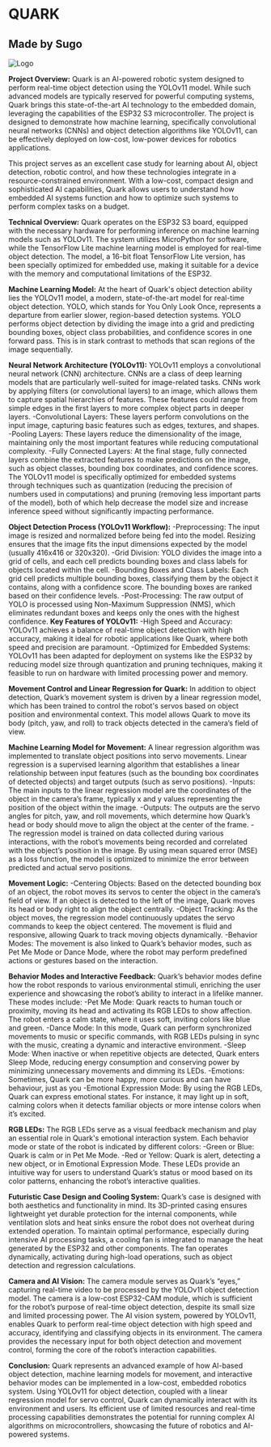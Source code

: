 # QUARK
## Made by Sugo  

 ![Logo](https://github.com/SugoCockatoo/Quark/blob/main/Quark%20Large%20Logo.png)


**Project Overview:**
Quark is an AI-powered robotic system designed to perform real-time object detection using the YOLOv11 model. While such advanced models are typically reserved for powerful computing systems, Quark brings this state-of-the-art AI technology to the embedded domain, leveraging the capabilities of the ESP32 S3 microcontroller. The project is designed to demonstrate how machine learning, specifically convolutional neural networks (CNNs) and object detection algorithms like YOLOv11, can be effectively deployed on low-cost, low-power devices for robotics applications. 

This project serves as an excellent case study for learning about AI, object detection, robotic control, and how these technologies integrate in a resource-constrained environment. With a low-cost, compact design and sophisticated AI capabilities, Quark allows users to understand how embedded AI systems function and how to optimize such systems to perform complex tasks on a budget. 


**Technical Overview:**
Quark operates on the ESP32 S3 board, equipped with the necessary hardware for performing inference on machine learning models such as YOLOv11. The system utilizes MicroPython for software, while the TensorFlow Lite machine learning model is employed for real-time object detection. The model, a 16-bit float TensorFlow Lite version, has been specially optimized for embedded use, making it suitable for a device with the memory and computational limitations of the ESP32. 

**Machine Learning Model:**
At the heart of Quark's object detection ability lies the YOLOv11 model, a modern, state-of-the-art model for real-time object detection. YOLO, which stands for You Only Look Once, represents a departure from earlier slower, region-based detection systems. YOLO performs object detection by dividing the image into a grid and predicting bounding boxes, object class probabilities, and confidence scores in one forward pass. This is in stark contrast to methods that scan regions of the image sequentially. 

**Neural Network Architecture (YOLOv11):**
YOLOv11 employs a convolutional neural network (CNN) architecture. CNNs are a class of deep learning models that are particularly well-suited for image-related tasks. CNNs work by applying filters (or convolutional layers) to an image, which allows them to capture spatial hierarchies of features. These features could range from simple edges in the first layers to more complex object parts in deeper layers. 
-Convolutional Layers: These layers perform convolutions on the input image, capturing basic features such as edges, textures, and shapes. 
-Pooling Layers: These layers reduce the dimensionality of the image, maintaining only the most important features while reducing computational complexity. 
-Fully Connected Layers: At the final stage, fully connected layers combine the extracted features to make predictions on the image, such as object classes, bounding box coordinates, and confidence scores. 
The YOLOv11 model is specifically optimized for embedded systems through techniques such as quantization (reducing the precision of numbers used in computations) and pruning (removing less important parts of the model), both of which help decrease the model size and increase inference speed without significantly impacting performance. 

**Object Detection Process (YOLOv11 Workflow):**
-Preprocessing: The input image is resized and normalized before being fed into the model. Resizing ensures that the image fits the input dimensions expected by the model (usually 416x416 or 320x320). 
-Grid Division: YOLO divides the image into a grid of cells, and each cell predicts bounding boxes and class labels for objects located within the cell. 
-Bounding Boxes and Class Labels: Each grid cell predicts multiple bounding boxes, classifying them by the object it contains, along with a confidence score. The bounding boxes are ranked based on their confidence levels. 
-Post-Processing: The raw output of YOLO is processed using Non-Maximum Suppression (NMS), which eliminates redundant boxes and keeps only the ones with the highest confidence. 
**Key Features of YOLOv11:** 
-High Speed and Accuracy: YOLOv11 achieves a balance of real-time object detection with high accuracy, making it ideal for robotic applications like Quark, where both speed and precision are paramount. 
-Optimized for Embedded Systems: YOLOv11 has been adapted for deployment on systems like the ESP32 by reducing model size through quantization and pruning techniques, making it feasible to run on hardware with limited processing power and memory. 

**Movement Control and Linear Regression for Quark:** 
In addition to object detection, Quark’s movement system is driven by a linear regression model, which has been trained to control the robot's servos based on object position and environmental context. This model allows Quark to move its body (pitch, yaw, and roll) to track objects detected in the camera’s field of view. 

**Machine Learning Model for Movement:**
A linear regression algorithm was implemented to translate object positions into servo movements. Linear regression is a supervised learning algorithm that establishes a linear relationship between input features (such as the bounding box coordinates of detected objects) and target outputs (such as servo positions). 
-Inputs: The main inputs to the linear regression model are the coordinates of the object in the camera’s frame, typically x and y values representing the position of the object within the image. 
-Outputs: The outputs are the servo angles for pitch, yaw, and roll movements, which determine how Quark’s head or body should move to align the object at the center of the frame. 
-The regression model is trained on data collected during various interactions, with the robot’s movements being recorded and correlated with the object’s position in the image. By using mean squared error (MSE) as a loss function, the model is optimized to minimize the error between predicted and actual servo positions. 

**Movement Logic:** 
-Centering Objects: Based on the detected bounding box of an object, the robot moves its servos to center the object in the camera’s field of view. If an object is detected to the left of the image, Quark moves its head or body right to align the object centrally. 
-Object Tracking: As the object moves, the regression model continuously updates the servo commands to keep the object centered. The movement is fluid and responsive, allowing Quark to track moving objects dynamically. 
-Behavior Modes: The movement is also linked to Quark’s behavior modes, such as Pet Me Mode or Dance Mode, where the robot may perform predefined actions or gestures based on the interaction. 

**Behavior Modes and Interactive Feedback:** 
Quark’s behavior modes define how the robot responds to various environmental stimuli, enriching the user experience and showcasing the robot’s ability to interact in a lifelike manner. These modes include: 
-Pet Me Mode: Quark reacts to human touch or proximity, moving its head and activating its RGB LEDs to show affection. The robot enters a calm state, where it uses soft, inviting colors like blue and green. 
-Dance Mode: In this mode, Quark can perform synchronized movements to music or specific commands, with RGB LEDs pulsing in sync with the music, creating a dynamic and interactive environment. 
-Sleep Mode: When inactive or when repetitive objects are detected, Quark enters Sleep Mode, reducing energy consumption and conserving power by minimizing unnecessary movements and dimming its LEDs. 
-Emotions: Sometimes, Quark can be more happy, more curious and can have behaviour, just as you
-Emotional Expression Mode: By using the RGB LEDs, Quark can express emotional states. For instance, it may light up in soft, calming colors when it detects familiar objects or more intense colors when it’s excited. 

**RGB LEDs:** 
The RGB LEDs serve as a visual feedback mechanism and play an essential role in Quark's emotional interaction system. Each behavior mode or state of the robot is indicated by different colors: 
-Green or Blue: Quark is calm or in Pet Me Mode. 
-Red or Yellow: Quark is alert, detecting a new object, or in Emotional Expression Mode. 
These LEDs provide an intuitive way for users to understand Quark’s status or mood based on its color patterns, enhancing the robot’s interactive qualities. 
 
**Futuristic Case Design and Cooling System:** 
Quark’s case is designed with both aesthetics and functionality in mind. Its 3D-printed casing ensures lightweight yet durable protection for the internal components, while ventilation slots and heat sinks ensure the robot does not overheat during extended operation. 
To maintain optimal performance, especially during intensive AI processing tasks, a cooling fan is integrated to manage the heat generated by the ESP32 and other components. The fan operates dynamically, activating during high-load operations, such as object detection and regression calculations. 

**Camera and AI Vision:**
The camera module serves as Quark’s “eyes,” capturing real-time video to be processed by the YOLOv11 object detection model. The camera is a low-cost ESP32-CAM module, which is sufficient for the robot’s purpose of real-time object detection, despite its small size and limited processing power. 
The AI vision system, powered by YOLOv11, enables Quark to perform real-time object detection with high speed and accuracy, identifying and classifying objects in its environment. The camera provides the necessary input for both object detection and movement control, forming the core of the robot’s interaction capabilities. 

**Conclusion:**
Quark represents an advanced example of how AI-based object detection, machine learning models for movement, and interactive behavior modes can be implemented in a low-cost, embedded robotics system. Using YOLOv11 for object detection, coupled with a linear regression model for servo control, Quark can dynamically interact with its environment and users. Its efficient use of limited resources and real-time processing capabilities demonstrates the potential for running complex AI algorithms on microcontrollers, showcasing the future of robotics and AI-powered systems. 
